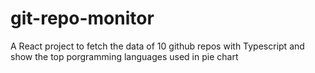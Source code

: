 # git-repo-monitor
A React project to fetch the data of 10 github repos with Typescript and show the top porgramming languages used in pie chart
